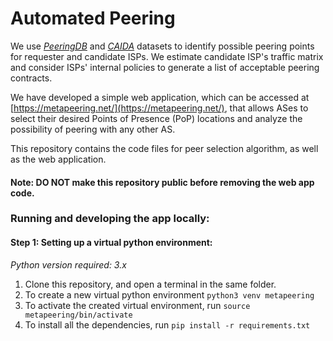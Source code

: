 # Automated Peering
We use [*PeeringDB*](https://peeringdb.com/) and [*CAIDA*](https://www.caida.org/data/overview/) datasets to identify possible peering points for requester and candidate ISPs. We estimate candidate ISP's traffic matrix and consider ISPs' internal policies to generate a list of acceptable peering contracts. 

We have developed a simple web application, which can be accessed at [https://metapeering.net/](https://metapeering.net/), that allows ASes to select their desired Points of Presence (PoP) locations and analyze the possibility of peering with any other AS.

This repository contains the code files for peer selection algorithm, as well as the web application.

#### Note: DO NOT make this repository public before removing the web app code.

### Running and developing the app locally:
#### Step 1: Setting up a virtual python environment:
*Python version required: 3.x*<br>
1. Clone this repository, and open a terminal in the same folder.
2. To create a new virtual python environment `python3 venv metapeering`
3. To activate the created virtual environment, run `source metapeering/bin/activate`
4. To install all the dependencies, run `pip install -r requirements.txt`